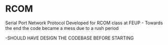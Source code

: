 # RCOM

Serial Port Network Protocol Developed for RCOM class at FEUP - Towards the end the code became a mess due to a rush period

-SHOULD HAVE DESIGN THE CODEBASE BEFORE STARTING
